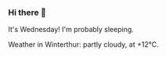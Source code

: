 ### Hi there :wave:

It's Wednesday! I'm probably sleeping.

Weather in Winterthur: partly cloudy, at +12°C.
